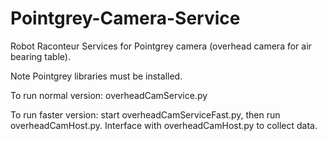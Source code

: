 # Pointgrey-Camera-Service
Robot Raconteur Services for Pointgrey camera (overhead camera for air bearing table).

Note Pointgrey libraries must be installed.

To run normal version: overheadCamService.py

To run faster version: start overheadCamServiceFast.py, then run overheadCamHost.py. Interface with overheadCamHost.py to collect data.
